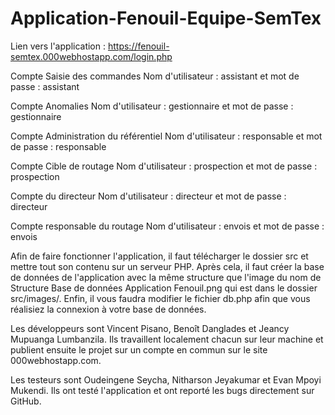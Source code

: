 # Application-Fenouil-Equipe-SemTex


Lien vers l'application : https://fenouil-semtex.000webhostapp.com/login.php

Compte Saisie des commandes Nom d'utilisateur : assistant et mot de passe : assistant 

Compte Anomalies Nom d'utilisateur : gestionnaire et mot de passe : gestionnaire 

Compte Administration du référentiel Nom d'utilisateur : responsable et mot de passe : responsable 

Compte Cible de routage Nom d'utilisateur : prospection et mot de passe : prospection 

Compte du directeur Nom d'utilisateur : directeur et mot de passe : directeur 

Compte responsable du routage Nom d'utilisateur : envois et mot de passe : envois 

Afin de faire fonctionner l'application, il faut télécharger le dossier src et mettre tout son contenu sur un serveur PHP. Après cela, il faut créer la base de données de l'application avec la même structure que l'image du nom de Structure Base de données Application Fenouil.png qui est dans le dossier src/images/. Enfin, il vous faudra modifier le fichier db.php afin que vous réalisiez la connexion à votre base de données.

Les développeurs sont Vincent Pisano, Benoît Danglades et Jeancy Mupuanga Lumbanzila. Ils travaillent localement chacun sur leur machine et publient ensuite le projet sur un compte en commun sur le site 000webhostapp.com.

Les testeurs sont Oudeingene Seycha, Nitharson Jeyakumar et Evan Mpoyi Mukendi. Ils ont testé l'application et ont reporté les bugs directement sur GitHub.
